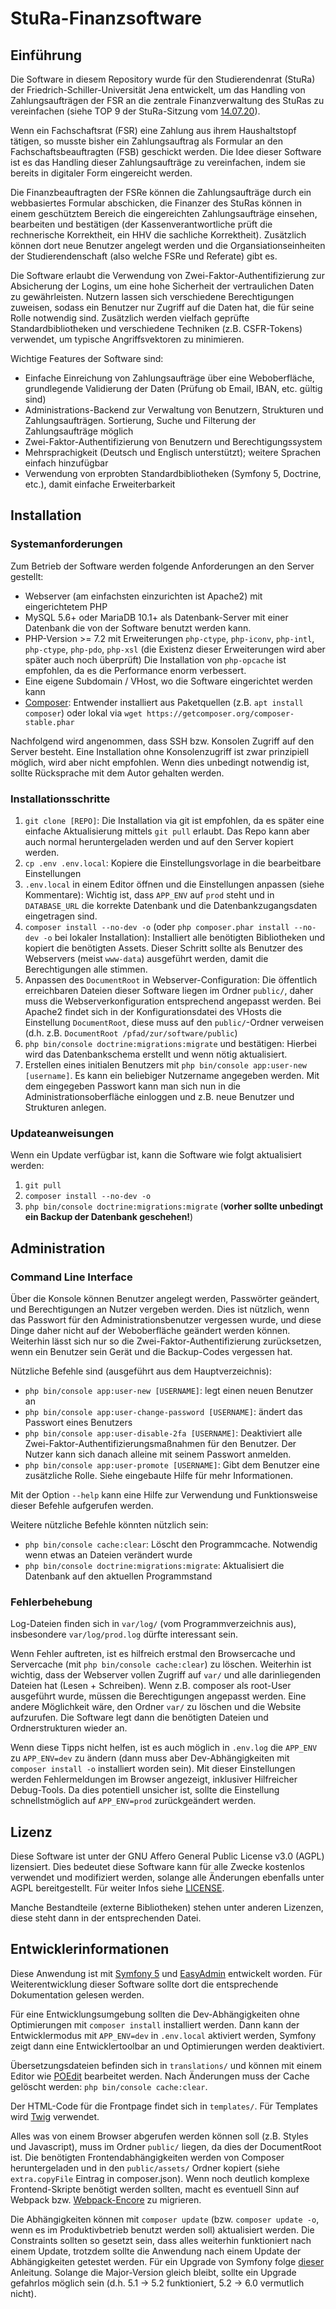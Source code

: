# StuRa-Finanzsoftware

## Einführung
Die Software in diesem Repository wurde für den Studierendenrat (StuRa) der Friedrich-Schiller-Universität Jena
entwickelt, um das Handling von Zahlungsaufträgen der FSR an die zentrale Finanzverwaltung des StuRas zu
vereinfachen (siehe TOP 9 der StuRa-Sitzung vom [14.07.20](https://www.stura.uni-jena.de/downloads/sitzungsmaterial/19-20/2020-07-14_Sitzungsmaterial.pdf)).

Wenn ein Fachschaftsrat (FSR) eine Zahlung aus ihrem Haushaltstopf tätigen, so musste bisher ein Zahlungsauftrag als Formular
an den Fachschaftsbeauftragten (FSB) geschickt werden. Die Idee dieser Software ist es das Handling dieser Zahlungsaufträge zu vereinfachen,
indem sie bereits in digitaler Form eingereicht werden.

Die Finanzbeauftragten der FSRe können die Zahlungsaufträge durch ein webbasiertes Formular abschicken, die Finanzer
des StuRas können in einem geschütztem Bereich die eingereichten Zahlungsaufträge einsehen, bearbeiten und bestätigen 
(der Kassenverantwortliche prüft die rechnerische Korrektheit, ein HHV die sachliche Korrektheit). Zusätzlich können dort neue Benutzer angelegt werden
und die Organsiationseinheiten der Studierendenschaft (also welche FSRe und Referate) gibt es.

Die Software erlaubt die Verwendung von Zwei-Faktor-Authentifizierung zur Absicherung der Logins, um eine hohe Sicherheit
der vertraulichen Daten zu gewährleisten.
Nutzern lassen sich verschiedene Berechtigungen zuweisen, sodass ein Benutzer nur Zugriff auf die Daten hat, die für seine Rolle notwendig sind.
Zusätzlich werden vielfach geprüfte Standardbibliotheken und verschiedene Techniken (z.B. CSFR-Tokens)
verwendet, um typische Angriffsvektoren zu minimieren.

Wichtige Features der Software sind:
 * Einfache Einreichung von Zahlungsaufträge über eine Weboberfläche, grundlegende Validierung der Daten (Prüfung ob Email, IBAN, etc. gültig sind)
 * Administrations-Backend zur Verwaltung von Benutzern, Strukturen und Zahlungsaufträgen. Sortierung, Suche und Filterung der Zahlungsaufträge möglich
 * Zwei-Faktor-Authentifizierung von Benutzern und Berechtigungssystem
 * Mehrsprachigkeit (Deutsch und Englisch unterstützt); weitere Sprachen einfach hinzufügbar
 * Verwendung von erprobten Standardbibliotheken (Symfony 5, Doctrine, etc.), damit einfache Erweiterbarkeit
 
## Installation

### Systemanforderungen
Zum Betrieb der Software werden folgende Anforderungen an den Server gestellt:
 * Webserver (am einfachsten einzurichten ist Apache2) mit eingerichtetem PHP
 * MySQL 5.6+ oder MariaDB 10.1+ als Datenbank-Server mit einer Datenbank die von der Software benutzt werden kann.
 * PHP-Version >= 7.2 mit Erweiterungen `php-ctype`, `php-iconv`, `php-intl`, `php-ctype`, `php-pdo`, `php-xsl` (die Existenz dieser Erweiterungen wird aber später auch noch überprüft)
  Die Installation von `php-opcache` ist empfohlen, da es die Performance enorm verbessert.
 * Eine eigene Subdomain / VHost, wo die Software eingerichtet werden kann
 * [Composer](https://getcomposer.org/): Entwender installiert aus Paketquellen (z.B. `apt install composer`) oder lokal via `wget https://getcomposer.org/composer-stable.phar`
 
Nachfolgend wird angenommen, dass SSH bzw. Konsolen Zugriff auf den Server besteht. Eine Installation ohne Konsolenzugriff ist zwar
prinzipiell möglich, wird aber nicht empfohlen. Wenn dies unbedingt notwendig ist, sollte Rücksprache mit dem Autor gehalten werden.

### Installationsschritte
1. `git clone [REPO]`: Die Installation via git ist empfohlen, da es später eine einfache Aktualisierung mittels `git pull` erlaubt. 
Das Repo kann aber auch normal heruntergeladen werden und auf den Server kopiert werden.
2. `cp .env .env.local`: Kopiere die Einstellungsvorlage in die bearbeitbare Einstellungen
3. `.env.local` in einem Editor öffnen und die Einstellungen anpassen (siehe Kommentare): Wichtig ist, dass `APP_ENV` auf `prod` steht 
und in `DATABASE_URL` die korrekte Datenbank und die Datenbankzugangsdaten eingetragen sind. 
4. `composer install --no-dev -o` (oder `php composer.phar install --no-dev -o` bei lokaler Installation): Installiert alle benötigten Bibliotheken und kopiert die benötigten Assets.
Dieser Schritt sollte als Benutzer des Webservers (meist `www-data`) ausgeführt werden, damit die Berechtigungen alle stimmen.
5. Anpassen des `DocumentRoot` in Webserver-Configuration: Die öffentlich erreichbaren Dateien dieser Software liegen im Ordner `public/`, daher muss die Webserverkonfiguration 
entsprechend angepasst werden. Bei Apache2 findet sich in der Konfigurationsdatei des VHosts die Einstellung `DocumentRoot`, diese muss auf den `public/`-Ordner
verweisen (d.h. z.B. `DocumentRoot /pfad/zur/software/public`)
6. `php bin/console doctrine:migrations:migrate` und bestätigen: Hierbei wird das Datenbankschema erstellt und wenn nötig aktualisiert.
7. Erstellen eines initialen Benutzers mit `php bin/console app:user-new [username]`. Es kann ein beliebiger Nutzername angegeben werden. 
 Mit dem eingegeben Passwort kann man sich nun in die Administrationsoberfläche einloggen und z.B. neue Benutzer und Strukturen anlegen.
 
### Updateanweisungen
Wenn ein Update verfügbar ist, kann die Software wie folgt aktualisiert werden:
1. `git pull`
2. `composer install --no-dev -o`
3. `php bin/console doctrine:migrations:migrate` (**vorher sollte unbedingt ein Backup der Datenbank geschehen!**)

## Administration

### Command Line Interface

Über die Konsole können Benutzer angelegt werden, Passwörter geändert, und Berechtigungen an Nutzer vergeben werden.
Dies ist nützlich, wenn das Passwort für den Administrationsbenutzer vergessen wurde, und diese Dinge daher nicht auf 
der Weboberfläche geändert werden können. Weiterhin lässt sich nur so die Zwei-Faktor-Authentifizierung zurücksetzen, wenn
ein Benutzer sein Gerät und die Backup-Codes vergessen hat.

Nützliche Befehle sind (ausgeführt aus dem Hauptverzeichnis):
* `php bin/console app:user-new [USERNAME]`: legt einen neuen Benutzer an
* `php bin/console app:user-change-password [USERNAME]`: ändert das Passwort eines Benutzers
* `php bin/console app:user-disable-2fa [USERNAME]`: Deaktiviert alle Zwei-Faktor-Authentifizierungsmaßnahmen für den Benutzer.
Der Nutzer kann sich danach alleine mit seinem Passwort anmelden.
* `php bin/console app:user-promote [USERNAME]`: Gibt dem Benutzer eine zusätzliche Rolle. Siehe eingebaute Hilfe für mehr Informationen.

Mit der Option `--help` kann eine Hilfe zur Verwendung und Funktionsweise dieser Befehle aufgerufen werden.

Weitere nützliche Befehle könnten nützlich sein:
* `php bin/console cache:clear`: Löscht den Programmcache. Notwendig wenn etwas an Dateien verändert wurde
* `php bin/console doctrine:migrations:migrate`: Aktualisiert die Datenbank auf den aktuellen Programmstand

### Fehlerbehebung

Log-Dateien finden sich in `var/log/` (vom Programmverzeichnis aus), insbesondere `var/log/prod.log` dürfte interessant sein.

Wenn Fehler auftreten, ist es hilfreich erstmal den Browsercache und Servercache (mit `php bin/console cache:clear`) zu löschen.
Weiterhin ist wichtig, dass der Webserver vollen Zugriff auf `var/` und alle darinliegenden Dateien hat (Lesen + Schreiben).
Wenn z.B. composer als root-User ausgeführt wurde, müssen die Berechtigungen angepasst werden. Eine andere Möglichkeit wäre,
den Ordner `var/` zu löschen und die Website aufzurufen. Die Software legt dann die benötigten Dateien und Ordnerstrukturen wieder an.

Wenn diese Tipps nicht helfen, ist es auch möglich in `.env.log` die `APP_ENV` zu `APP_ENV=dev` zu ändern 
(dann muss aber Dev-Abhängigkeiten mit `composer install -o` installiert worden sein). Mit dieser Einstellungen werden Fehlermeldungen
im Browser angezeigt, inklusiver Hilfreicher Debug-Tools. Da dies potentiell unsicher ist, sollte die Einstellung schnellstmöglich auf
`APP_ENV=prod` zurückgeändert werden.

## Lizenz
Diese Software ist unter der GNU Affero General Public License v3.0 (AGPL) lizensiert. 
Dies bedeutet diese Software kann für alle Zwecke kostenlos verwendet und modifiziert werden, solange alle Änderungen
ebenfalls unter AGPL bereitgestellt. Für weiter Infos siehe [LICENSE](https://github.com/jbtronics/StuRa-Finanzsoftware/blob/master/LICENSE).

Manche Bestandteile (externe Bibliotheken) stehen unter anderen Lizenzen, diese steht dann in der entsprechenden Datei.

## Entwicklerinformationen
Diese Anwendung ist mit [Symfony 5](https://symfony.com/) und [EasyAdmin](https://github.com/EasyCorp/EasyAdminBundle) entwickelt worden.
Für Weiterentwicklung dieser Software sollte dort die entsprechende Dokumentation gelesen werden.

Für eine Entwicklungsumgebung sollten die Dev-Abhängigkeiten ohne Optimierungen mit `composer install` installiert werden.
Dann kann der Entwicklermodus mit `APP_ENV=dev` in `.env.local` aktiviert werden, Symfony zeigt dann eine Entwicklertoolbar an und
Optimierungen werden deaktiviert.

Übersetzungsdateien befinden sich in `translations/` und können mit einem Editor wie [POEdit](https://poedit.net/) bearbeitet werden.
Nach Änderungen muss der Cache gelöscht werden: `php bin/console cache:clear`.

Der HTML-Code für die Frontpage findet sich in `templates/`. Für Templates wird [Twig](https://twig.symfony.com/) verwendet.

Alles was von einem Browser abgerufen werden können soll (z.B. Styles und Javascript), muss im Ordner `public/` liegen,
da dies der DocumentRoot ist. Die benötigten Frontendabhängigkeiten werden von Composer heruntergeladen und in den `public/assets/`
Ordner kopiert (siehe `extra.copyFile` Eintrag in composer.json). Wenn noch deutlich komplexe Frontend-Skripte benötigt werden sollten,
macht es eventuell Sinn auf Webpack bzw. [Webpack-Encore](https://github.com/symfony/webpack-encore) zu migrieren.

Die Abhängigkeiten können mit `composer update` (bzw. `composer update -o`, wenn es im Produktivbetrieb benutzt werden soll) aktualisiert werden.
Die Constraints sollten so gesetzt sein, dass alles weiterhin funktioniert nach einem Update, trotzdem sollte die Anwendung nach einem Update
der Abhängigkeiten getestet werden. Für ein Upgrade von Symfony folge [dieser](https://symfony.com/doc/current/setup/upgrade_minor.html) Anleitung.
Solange die Major-Version gleich bleibt, sollte ein Upgrade gefahrlos möglich sein (d.h. 5.1 -> 5.2 funktioniert, 5.2 -> 6.0 vermutlich nicht).
